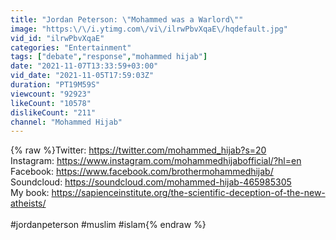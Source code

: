```yaml
---
title: "Jordan Peterson: \"Mohammed was a Warlord\""
image: "https:\/\/i.ytimg.com\/vi\/ilrwPbvXqaE\/hqdefault.jpg"
vid_id: "ilrwPbvXqaE"
categories: "Entertainment"
tags: ["debate","response","mohammed hijab"]
date: "2021-11-07T13:33:59+03:00"
vid_date: "2021-11-05T17:59:03Z"
duration: "PT19M59S"
viewcount: "92923"
likeCount: "10578"
dislikeCount: "211"
channel: "Mohammed Hijab"
---
```

{% raw %}Twitter: <a rel="nofollow" target="blank" href="https://twitter.com/mohammed_hijab?s=20">https://twitter.com/mohammed_hijab?s=20</a><br />Instagram: <a rel="nofollow" target="blank" href="https://www.instagram.com/mohammedhijabofficial/?hl=en">https://www.instagram.com/mohammedhijabofficial/?hl=en</a><br />Facebook: <a rel="nofollow" target="blank" href="https://www.facebook.com/brothermohammedhijab/">https://www.facebook.com/brothermohammedhijab/</a><br />Soundcloud: <a rel="nofollow" target="blank" href="https://soundcloud.com/mohammed-hijab-465985305">https://soundcloud.com/mohammed-hijab-465985305</a><br />My book: <a rel="nofollow" target="blank" href="https://sapienceinstitute.org/the-scientific-deception-of-the-new-atheists/">https://sapienceinstitute.org/the-scientific-deception-of-the-new-atheists/</a><br /><br />#jordanpeterson #muslim #islam{% endraw %}
